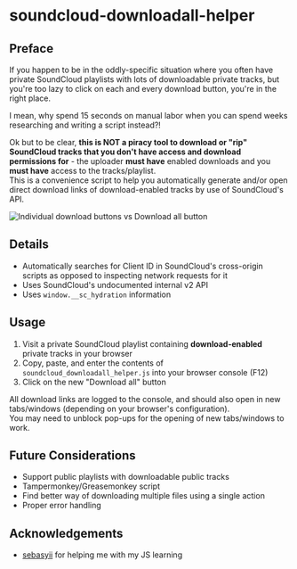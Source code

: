 # soundcloud-downloadall-helper

## Preface

If you happen to be in the oddly-specific situation where you often have private SoundCloud playlists with lots of downloadable private tracks, but you're too lazy to click on each and every download button, you're in the right place.

I mean, why spend 15 seconds on manual labor when you can spend weeks researching and writing a script instead?!

Ok but to be clear, **this is NOT a piracy tool to download or "rip" SoundCloud tracks that you don't have access and download permissions for** - the uploader **must have** enabled downloads and you **must have** access to the tracks/playlist.\
This is a convenience script to help you automatically generate and/or open direct download links of download-enabled tracks by use of SoundCloud's API. 

![Individual download buttons vs Download all button](https://user-images.githubusercontent.com/16717153/156491244-3d71c821-1c79-4036-aaef-2d2bc533b787.png)

## Details

- Automatically searches for Client ID in SoundCloud's cross-origin scripts as opposed to inspecting network requests for it
- Uses SoundCloud's undocumented internal v2 API
- Uses `window.__sc_hydration` information

## Usage

1. Visit a private SoundCloud playlist containing **download-enabled** private tracks in your browser
2. Copy, paste, and enter the contents of `soundcloud_downloadall_helper.js` into your browser console (F12)
3. Click on the new "Download all" button

All download links are logged to the console, and should also open in new tabs/windows (depending on your browser's configuration).\
You may need to unblock pop-ups for the opening of new tabs/windows to work.

## Future Considerations

- Support public playlists with downloadable public tracks
- Tampermonkey/Greasemonkey script
- Find better way of downloading multiple files using a single action
- Proper error handling

## Acknowledgements

- [sebasyii](https://github.com/sebasyii) for helping me with my JS learning
